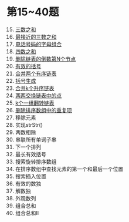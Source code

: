 # 第15~40题

15. [三数之和](problmes.15.md)
16. [最接近的三数之和](problems.16.md)
17. [电话号码的字母组合](problems.17.md)
18. [四数之和](problems.18.md)
19. [删除链表的倒数第N个节点](problems.19.md)
20. [有效的括号](problems.20.md)
21. [合并两个有序链表](problems.21.md)
22. [括号生成](problems.22.md)
23. [合并k个升序链表](problems.23.md)
24. [两两交换链表中的点](problems.24.md)
25. [k个一组翻转链表](problems.25.md)
26. [删除排序数组中的重复项](problems.26.md)
27. 移除元素
28. 实现strStr()
29. 两数相除
30. 串联所有单词子串
31. 下一个排列
32. 最长有效括号
33. 搜索旋转排序数组
34. 在排序数组中查找元素的第一个和最后一个位置
35. 搜索插入位置
36. 有效的数独
37. 解数独
38. 外观数列
39. 组合总和
40. 组合总和II
